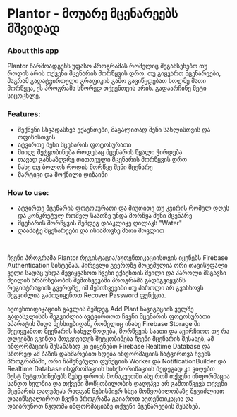 # Plantor - მოუარე მცენარეებს მშვიდად

### About this app

Plantor წარმოადგენს უფასო პროგრამას 
რომელიც შეგახსენებთ თუ როდის არის
თქვენი მცენარის მორწყვის დრო. თუ 
გიყვართ მცენარეები, მაგრამ გადატვირთული
გრაფიკის გამო გავიწყდებათ ხოლმე მათი
მორწყვა, ეს პროგრამა სწორედ თქვენთვის 
არის. გადაარჩინე მეტი სიცოცხლე.


### Features: 

- შექმენი სხვადასხვა ექაუნთები, მაგალითად შენი სახლისთვის და ოფისისთვის
- ატვირთე შენი მცენარის ფოტოსურათი
- მიიღე შეტყობინება როდესაც მცენარის წყალი ჭირდება
- თავად განსაზღვრე თითოეული მცენარის მორწყვის დრო
- ნახე თუ ბოლოს როდის მორწყე შენი მცენარე 
- მარტივი და მოქნილი დიზაინი 

### How to use: 

- ატვირთე მცენარის ფოტოსურათი და მიუთითე თუ 
კვირის რომელ დღეს და კონკრეტულ რომელ საათზე უნდა მორწყა შენი მცენარე
- მცენარის მორწყვის შემდეგ დააკლიკე ღილაკს "Water" 
- დაამატე მცენარეები და ისიამოვნე მათი მოვლით 

<br>

ჩვენი პროგრამა Plantor რეგისტაცია/აუთენთიკაციისთვის იყენებს Firebase Authentication სისტემას. 
პირველი გვერდზე მოცემულია ორი თავისუფალი ველი სადაც უნდა შევიყვანოთ ჩვენი ექაუნთის მეილი და პაროლი 
მსგავსი მეილის არარსებობის შემთხვევაში პროგრამა გადაგვიყვანს რეგისტრაციის გვერდზე, იმ შემთხვევაში თუ პაროლი არ გვახსოვს შეგვიძლია გამოვიყენოთ Recover Password ფუნქცია. 

აუთენთიფიკაციის გავლის შემდეგ Add Plant ნავიგაციის ველზე გადასვლისას შეგვიძლია ავტვირთოთ ჩვენი მცენარის ფოტოსურათი აპარატის შიდა მეხსიებიდან, რომელიც ინახე Firebase Storage ში
შევიყვანოთ მცენარის სახელწოდება, მორწყვის საათი და ავირჩიოთ თუ რა დღეებში გვინდა მოგვივიდეს შეტყობინება ჩვენი მცენარის შესახებ, ამ ინფორმაციის შესანახად კი ვიყენებთ Firebase Realtime Database 
და სწორედ ამ ბაზის დახმარებით ხდება ინფორმაციის ჩატვირთვა ჩვენს პროგრამაში, ორი ჩაშენებული ფუნქციის Worker და NotificationBuilder და Realtime Database ინფრომაციის სინქნორიზაციის შედეგად კი ვიღებთ ზუსტ შეტყობინებებს ზუსტ დროის მონაკვეთში
ასე რომ თქვენი ინფორმაცია სანდო ხელშია და თქვენი მოწყობილობის დაღუპვა არ გამოიწვევს თქვენი მცენარის დაღუპვას რადგან ნებისმიერ სხვა მოწყობილობაზე შეგიძლიათ დააინსტალიროთ ჩვენი პროგრამა 
გაიაროთ აუთენთიკაცია და დაიბრუნოთ წვდომა ინფორმაციაზე თქვენი მცენარეების შესახებ. 


